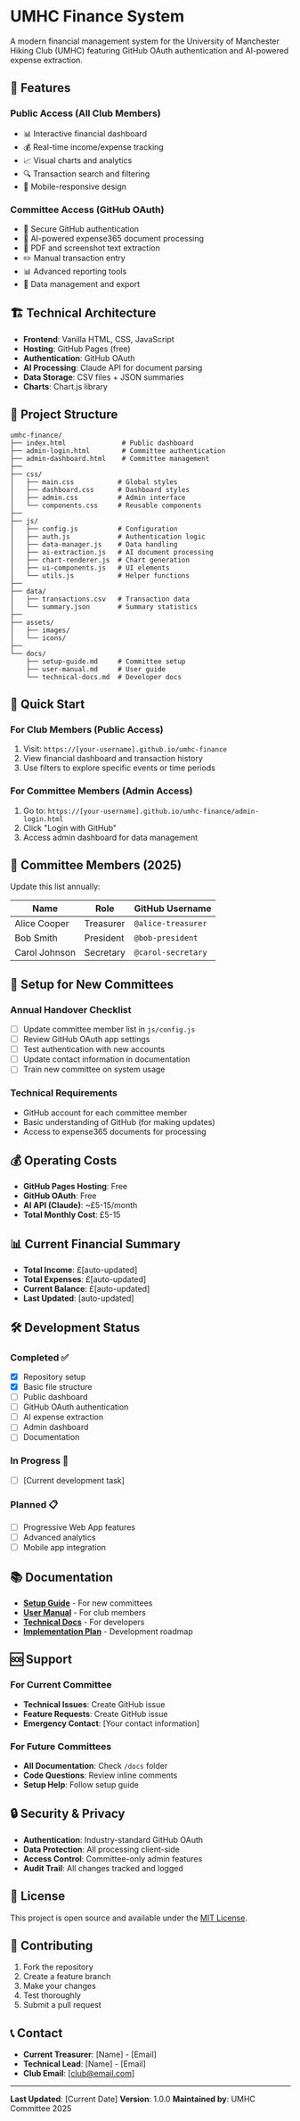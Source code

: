 # UMHC Finance System

A modern financial management system for the University of Manchester Hiking Club (UMHC) featuring GitHub OAuth authentication and AI-powered expense extraction.

## 🚀 Features

### Public Access (All Club Members)
- 📊 Interactive financial dashboard
- 💰 Real-time income/expense tracking
- 📈 Visual charts and analytics
- 🔍 Transaction search and filtering
- 📱 Mobile-responsive design

### Committee Access (GitHub OAuth)
- 🔐 Secure GitHub authentication
- 🤖 AI-powered expense365 document processing
- 📄 PDF and screenshot text extraction
- ✏️ Manual transaction entry
- 📊 Advanced reporting tools
- 🔧 Data management and export

## 🏗️ Technical Architecture

- **Frontend**: Vanilla HTML, CSS, JavaScript
- **Hosting**: GitHub Pages (free)
- **Authentication**: GitHub OAuth
- **AI Processing**: Claude API for document parsing
- **Data Storage**: CSV files + JSON summaries
- **Charts**: Chart.js library

## 📁 Project Structure

```
umhc-finance/
├── index.html              # Public dashboard
├── admin-login.html        # Committee authentication
├── admin-dashboard.html    # Committee management
├── 
├── css/
│   ├── main.css           # Global styles
│   ├── dashboard.css      # Dashboard styles
│   ├── admin.css          # Admin interface
│   └── components.css     # Reusable components
├── 
├── js/
│   ├── config.js          # Configuration
│   ├── auth.js            # Authentication logic
│   ├── data-manager.js    # Data handling
│   ├── ai-extraction.js   # AI document processing
│   ├── chart-renderer.js  # Chart generation
│   ├── ui-components.js   # UI elements
│   └── utils.js           # Helper functions
├── 
├── data/
│   ├── transactions.csv   # Transaction data
│   └── summary.json       # Summary statistics
├── 
├── assets/
│   ├── images/
│   └── icons/
├── 
└── docs/
    ├── setup-guide.md     # Committee setup
    ├── user-manual.md     # User guide
    └── technical-docs.md  # Developer docs
```

## 🎯 Quick Start

### For Club Members (Public Access)
1. Visit: `https://[your-username].github.io/umhc-finance`
2. View financial dashboard and transaction history
3. Use filters to explore specific events or time periods

### For Committee Members (Admin Access)
1. Go to: `https://[your-username].github.io/umhc-finance/admin-login.html`
2. Click "Login with GitHub"
3. Access admin dashboard for data management

## 👥 Committee Members (2025)

Update this list annually:

| Name | Role | GitHub Username |
|------|------|-----------------|
| Alice Cooper | Treasurer | `@alice-treasurer` |
| Bob Smith | President | `@bob-president` |
| Carol Johnson | Secretary | `@carol-secretary` |

## 🔧 Setup for New Committees

### Annual Handover Checklist
- [ ] Update committee member list in `js/config.js`
- [ ] Review GitHub OAuth app settings
- [ ] Test authentication with new accounts
- [ ] Update contact information in documentation
- [ ] Train new committee on system usage

### Technical Requirements
- GitHub account for each committee member
- Basic understanding of GitHub (for making updates)
- Access to expense365 documents for processing

## 💰 Operating Costs

- **GitHub Pages Hosting**: Free
- **GitHub OAuth**: Free
- **AI API (Claude)**: ~£5-15/month
- **Total Monthly Cost**: £5-15

## 📊 Current Financial Summary

<!-- This will be updated automatically by the system -->
- **Total Income**: £[auto-updated]
- **Total Expenses**: £[auto-updated]
- **Current Balance**: £[auto-updated]
- **Last Updated**: [auto-updated]

## 🛠️ Development Status

### Completed ✅
- [x] Repository setup
- [x] Basic file structure
- [ ] Public dashboard
- [ ] GitHub OAuth authentication
- [ ] AI expense extraction
- [ ] Admin dashboard
- [ ] Documentation

### In Progress 🔄
- [ ] [Current development task]

### Planned 📋
- [ ] Progressive Web App features
- [ ] Advanced analytics
- [ ] Mobile app integration

## 📚 Documentation

- [**Setup Guide**](docs/setup-guide.md) - For new committees
- [**User Manual**](docs/user-manual.md) - For club members
- [**Technical Docs**](docs/technical-docs.md) - For developers
- [**Implementation Plan**](docs/implementation-plan.md) - Development roadmap

## 🆘 Support

### For Current Committee
- **Technical Issues**: Create GitHub issue
- **Feature Requests**: Create GitHub issue
- **Emergency Contact**: [Your contact information]

### For Future Committees
- **All Documentation**: Check `/docs` folder
- **Code Questions**: Review inline comments
- **Setup Help**: Follow setup guide

## 🔒 Security & Privacy

- **Authentication**: Industry-standard GitHub OAuth
- **Data Protection**: All processing client-side
- **Access Control**: Committee-only admin features
- **Audit Trail**: All changes tracked and logged

## 📄 License

This project is open source and available under the [MIT License](LICENSE).

## 🤝 Contributing

1. Fork the repository
2. Create a feature branch
3. Make your changes
4. Test thoroughly
5. Submit a pull request

## 📞 Contact

- **Current Treasurer**: [Name] - [Email]
- **Technical Lead**: [Name] - [Email]
- **Club Email**: [club@email.com]

---

**Last Updated**: [Current Date]
**Version**: 1.0.0
**Maintained by**: UMHC Committee 2025

